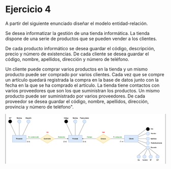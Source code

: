 # Ejercicio 4

A partir del siguiente enunciado diseñar el modelo entidad-relación.

Se desea informatizar la gestión de una tienda informática. La tienda dispone de una serie de productos que se pueden vender a los clientes.

De cada producto informático se desea guardar el código, descripción, precio y número de existencias. De cada cliente se desea guardar el código, nombre, apellidos, dirección y número de teléfono.

Un cliente puede comprar varios productos en la tienda y un mismo producto puede ser comprado por varios clientes. Cada vez que se compre un artículo quedará registrada la compra en la base de datos junto con la fecha en la que se ha comprado el artículo. La tienda tiene contactos con varios proveedores que son los que suministran los productos. Un mismo producto puede ser suministrado por varios proveedores. De cada proveedor se desea guardar el código, nombre, apellidos, dirección, provincia y número de teléfono".

![Diagrama ejercicio 4](ejercicio04.png)